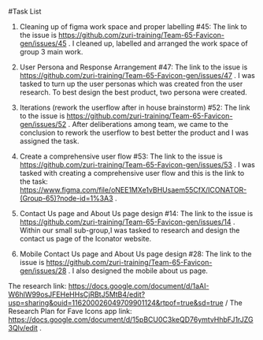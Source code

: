#Task List

1.  Cleaning up of figma work space and proper labelling #45: The link to the issue is https://github.com/zuri-training/Team-65-Favicon-gen/issues/45 .
  I cleaned up, labelled and arranged the work space of group 3 main work.
  
2.  User Persona and Response Arrangement #47: The link to the issue is https://github.com/zuri-training/Team-65-Favicon-gen/issues/47 .
  I was tasked to turn up the user personas which was created fron the user research. To best design the best product, two persona were created. 
  
3.  Iterations (rework the userflow after in house brainstorm) #52: The link to the issue is https://github.com/zuri-training/Team-65-Favicon-gen/issues/52 .
  After deliberations among team, we came to the conclusion to rework the userflow to best better the product and I was assigned the task. 
  
4.  Create a comprehensive user flow #53: The link to the issue is https://github.com/zuri-training/Team-65-Favicon-gen/issues/53 .
  I was tasked with creating a comprehensive user flow and this is the link to the task: https://www.figma.com/file/oNEE1MXe1vBHUsaem55CfX/ICONATOR-(Group-65)?node-id=1%3A3 .
  
5.  Contact Us page and About Us page design #14: The link to the issue is https://github.com/zuri-training/Team-65-Favicon-gen/issues/14 .
  Within our small sub-group,I was tasked to research and design the contact us page of the Iconator website. 
6.   Mobile Contact Us page and About Us page design #28: The link to the issue is https://github.com/zuri-training/Team-65-Favicon-gen/issues/28 .
  I also designed the mobile about us page.

  
The research link: https://docs.google.com/document/d/1aAI-W6hlW99osJFEHeHHsCjRBtJ5MtB4/edit?usp=sharing&ouid=116200026049709901124&rtpof=true&sd=true /
The Research Plan for Fave Icons app link: https://docs.google.com/document/d/15pBCU0C3keQD76ymtvHhbFJ1rJZG3Qlv/edit .
